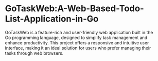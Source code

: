 # GoTaskWeb:A-Web-Based-Todo-List-Application-in-Go
GoTaskWeb is a feature-rich and user-friendly web application built in the Go programming language, designed to simplify task management and enhance productivity. This project offers a responsive and intuitive user interface, making it an ideal solution for users who prefer managing their tasks through web browsers.
